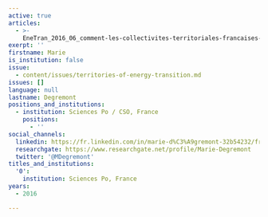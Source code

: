 ```yaml
---
active: true
articles:
  - >-
    EneTran_2016_06_comment-les-collectivites-territoriales-francaises-se-saisissent-elles-du-theme-de-la-transition-energetique
exerpt: ''
firstname: Marie
is_institution: false
issue:
  - content/issues/territories-of-energy-transition.md
issues: []
language: null
lastname: Degremont
positions_and_institutions:
  - institution: Sciences Po / CSO, France
    positions:
      - ''
social_channels:
  linkedin: https://fr.linkedin.com/in/marie-d%C3%A9gremont-32b54232/fr
  researchgate: https://www.researchgate.net/profile/Marie-Degremont
  twitter: '@MDegremont'
titles_and_institutions:
  '0':
    institution: Sciences Po, France
years:
  - 2016

---
```

